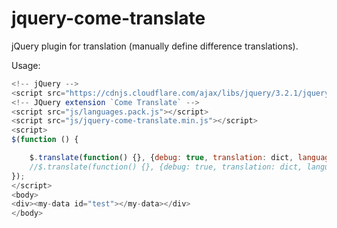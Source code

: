 # jquery-come-translate
jQuery plugin for translation (manually define difference translations).

Usage:
```javascript
<!-- jQuery -->
<script src="https://cdnjs.cloudflare.com/ajax/libs/jquery/3.2.1/jquery.min.js"></script>
<!-- JQuery extension `Come Translate` -->
<script src="js/languages.pack.js"></script>
<script src="js/jquery-come-translate.min.js"></script>
<script>
$(function () {

    $.translate(function() {}, {debug: true, translation: dict, language: 'zhTW', attribute: 'my-data'});
    //$.translate(function() {}, {debug: true, translation: dict, language: $.language('enUS'), attribute: 'my-data'});
});
</script>
<body>
<div><my-data id="test"></my-data></div>
</body>
```
